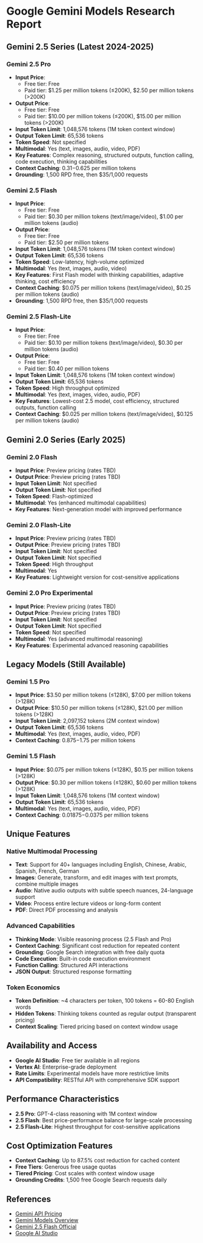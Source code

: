 # Google Gemini Models Research Report

## Gemini 2.5 Series (Latest 2024-2025)

### Gemini 2.5 Pro
- **Input Price**: 
  - Free tier: Free
  - Paid tier: $1.25 per million tokens (≤200K), $2.50 per million tokens (>200K)
- **Output Price**: 
  - Free tier: Free  
  - Paid tier: $10.00 per million tokens (≤200K), $15.00 per million tokens (>200K)
- **Input Token Limit**: 1,048,576 tokens (1M token context window)
- **Output Token Limit**: 65,536 tokens
- **Token Speed**: Not specified
- **Multimodal**: Yes (text, images, audio, video, PDF)
- **Key Features**: Complex reasoning, structured outputs, function calling, code execution, thinking capabilities
- **Context Caching**: $0.31-$0.625 per million tokens
- **Grounding**: 1,500 RPD free, then $35/1,000 requests

### Gemini 2.5 Flash
- **Input Price**: 
  - Free tier: Free
  - Paid tier: $0.30 per million tokens (text/image/video), $1.00 per million tokens (audio)
- **Output Price**: 
  - Free tier: Free
  - Paid tier: $2.50 per million tokens
- **Input Token Limit**: 1,048,576 tokens (1M token context window)
- **Output Token Limit**: 65,536 tokens
- **Token Speed**: Low-latency, high-volume optimized
- **Multimodal**: Yes (text, images, audio, video)
- **Key Features**: First Flash model with thinking capabilities, adaptive thinking, cost efficiency
- **Context Caching**: $0.075 per million tokens (text/image/video), $0.25 per million tokens (audio)
- **Grounding**: 1,500 RPD free, then $35/1,000 requests

### Gemini 2.5 Flash-Lite
- **Input Price**: 
  - Free tier: Free
  - Paid tier: $0.10 per million tokens (text/image/video), $0.30 per million tokens (audio)
- **Output Price**: 
  - Free tier: Free
  - Paid tier: $0.40 per million tokens
- **Input Token Limit**: 1,048,576 tokens (1M token context window)
- **Output Token Limit**: 65,536 tokens
- **Token Speed**: High throughput optimized
- **Multimodal**: Yes (text, images, video, audio, PDF)
- **Key Features**: Lowest-cost 2.5 model, cost efficiency, structured outputs, function calling
- **Context Caching**: $0.025 per million tokens (text/image/video), $0.125 per million tokens (audio)

## Gemini 2.0 Series (Early 2025)

### Gemini 2.0 Flash
- **Input Price**: Preview pricing (rates TBD)
- **Output Price**: Preview pricing (rates TBD)
- **Input Token Limit**: Not specified
- **Output Token Limit**: Not specified
- **Token Speed**: Flash-optimized
- **Multimodal**: Yes (enhanced multimodal capabilities)
- **Key Features**: Next-generation model with improved performance

### Gemini 2.0 Flash-Lite
- **Input Price**: Preview pricing (rates TBD)
- **Output Price**: Preview pricing (rates TBD)
- **Input Token Limit**: Not specified
- **Output Token Limit**: Not specified
- **Token Speed**: High throughput
- **Multimodal**: Yes
- **Key Features**: Lightweight version for cost-sensitive applications

### Gemini 2.0 Pro Experimental
- **Input Price**: Preview pricing (rates TBD)
- **Output Price**: Preview pricing (rates TBD)
- **Input Token Limit**: Not specified
- **Output Token Limit**: Not specified
- **Token Speed**: Not specified
- **Multimodal**: Yes (advanced multimodal reasoning)
- **Key Features**: Experimental advanced reasoning capabilities

## Legacy Models (Still Available)

### Gemini 1.5 Pro
- **Input Price**: $3.50 per million tokens (≤128K), $7.00 per million tokens (>128K)
- **Output Price**: $10.50 per million tokens (≤128K), $21.00 per million tokens (>128K)
- **Input Token Limit**: 2,097,152 tokens (2M context window)
- **Output Token Limit**: 65,536 tokens
- **Multimodal**: Yes (text, images, audio, video, PDF)
- **Context Caching**: $0.875-$1.75 per million tokens

### Gemini 1.5 Flash
- **Input Price**: $0.075 per million tokens (≤128K), $0.15 per million tokens (>128K)
- **Output Price**: $0.30 per million tokens (≤128K), $0.60 per million tokens (>128K)  
- **Input Token Limit**: 1,048,576 tokens (1M context window)
- **Output Token Limit**: 65,536 tokens
- **Multimodal**: Yes (text, images, audio, video, PDF)
- **Context Caching**: $0.01875-$0.0375 per million tokens

## Unique Features

### Native Multimodal Processing
- **Text**: Support for 40+ languages including English, Chinese, Arabic, Spanish, French, German
- **Images**: Generate, transform, and edit images with text prompts, combine multiple images
- **Audio**: Native audio outputs with subtle speech nuances, 24-language support
- **Video**: Process entire lecture videos or long-form content
- **PDF**: Direct PDF processing and analysis

### Advanced Capabilities
- **Thinking Mode**: Visible reasoning process (2.5 Flash and Pro)
- **Context Caching**: Significant cost reduction for repeated content
- **Grounding**: Google Search integration with free daily quota
- **Code Execution**: Built-in code execution environment
- **Function Calling**: Structured API interactions
- **JSON Output**: Structured response formatting

### Token Economics
- **Token Definition**: ~4 characters per token, 100 tokens = 60-80 English words
- **Hidden Tokens**: Thinking tokens counted as regular output (transparent pricing)
- **Context Scaling**: Tiered pricing based on context window usage

## Availability and Access
- **Google AI Studio**: Free tier available in all regions
- **Vertex AI**: Enterprise-grade deployment
- **Rate Limits**: Experimental models have more restrictive limits
- **API Compatibility**: RESTful API with comprehensive SDK support

## Performance Characteristics
- **2.5 Pro**: GPT-4-class reasoning with 1M context window
- **2.5 Flash**: Best price-performance balance for large-scale processing
- **2.5 Flash-Lite**: Highest throughput for cost-sensitive applications

## Cost Optimization Features
- **Context Caching**: Up to 87.5% cost reduction for cached content
- **Free Tiers**: Generous free usage quotas
- **Tiered Pricing**: Cost scales with context window usage
- **Grounding Credits**: 1,500 free Google Search requests daily

## References
- [Gemini API Pricing](https://ai.google.dev/gemini-api/docs/pricing)
- [Gemini Models Overview](https://ai.google.dev/gemini-api/docs/models)
- [Gemini 2.5 Flash Official](https://deepmind.google/models/gemini/flash/)
- [Google AI Studio](https://aistudio.google.com/)